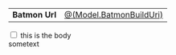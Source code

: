 <table cellspacing="5">
      <tr>
        <td style="font-weight: bold">Batmon Url</td>
        <td>
            <a target="_blank" href="@(Model.BatmonBuildUri)" style="color: rgba(var(--palette-primary), 1)">@(Model.BatmonBuildUri)</a>
        </td>
    </tr>
</table>

<div>
  <input id="cb1" type="checkbox" style="color:red">
  this is the body
  </input>
  <div id="el1" class="red">
   sometext
  </div>
<script>
alert('hi');
</script>
</div>

